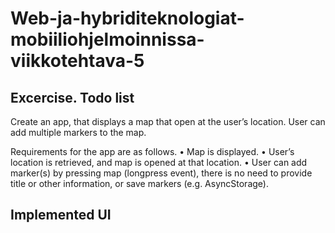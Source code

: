 # Web-ja-hybriditeknologiat-mobiiliohjelmoinnissa-viikkotehtava-5

## Excercise. Todo list

Create an app, that displays a map that open at the user’s location. User can add multiple markers to the map.

Requirements for the app are as follows.
• Map is displayed.
• User’s location is retrieved, and map is opened at that location.
• User can add marker(s) by pressing map (longpress event), there is no need to
provide title or other information, or save markers (e.g. AsyncStorage).

## Implemented UI

